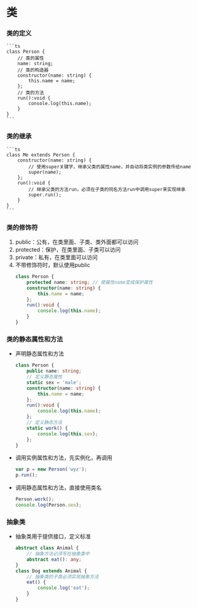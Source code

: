 # 类

### 类的定义
    ```ts
    class Person {
        // 类的属性
        name: string;
        // 类的构造器
        constructor(name: string) {
            this.name = name;
        };
        // 类的方法
        run():void {
            console.log(this.name);
        }
    }
    ```

### 类的继承
    ```ts
    class Me extends Person {
        constructor(name: string) {
            // 使用super关键字，继承父类的属性name，并自动将类实例的参数传给name
            super(name);
        };
        run():void {
            // 继承父类的方法run，必须在子类的同名方法run中调用super来实现继承
            super.run();
        }
    }
    ```

### 类的修饰符
1.  public：公有，在类里面、子类、类外面都可以访问
2.  protected：保护，在类里面、子类可以访问
3.  private：私有，在类里面可以访问
4.  不带修饰符时，默认使用public
    ```ts
    class Person {
        protected name: string; // 使属性name变成保护属性
        constructor(name: string) {
            this.name = name;
        };
        run():void {
            console.log(this.name);
        }
    }
    ```

### 类的静态属性和方法
- 声明静态属性和方法
    ```ts
    class Person {
        public name: string;
        // 定义静态属性
        static sex = 'male';
        constructor(name: string) {
            this.name = name;
        };
        run():void {
            console.log(this.name);
        };
        // 定义静态方法
        static work() {
            console.log(this.sex);
        };
    }
- 调用实例属性和方法，先实例化，再调用
    ```ts
    var p = new Person('wyz');
    p.run();
- 调用静态属性和方法，直接使用类名
    ```ts
    Person.work();
    console.log(Person.sex);

### 抽象类
- 抽象类用于提供接口，定义标准
    ```ts
    abstract class Animal {
        // 抽象方法必须写在抽象类中
        abstract eat(): any;
    }
    class Dog extends Animal {
        // 抽象类的子类必须实现抽象方法
        eat() {
            console.log('eat');
        }
    }

### 
